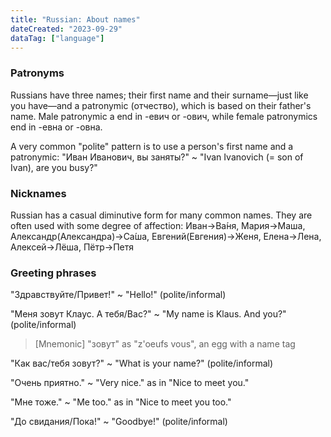 ```yaml
---
title: "Russian: About names"
dateCreated: "2023-09-29"
dataTag: ["language"]
---
```


### Patronyms

Russians have three names; their first name and their surname—just like you have—and a patronymic (отчество), which is based on their father's name. Male patronymic a end in -евич or -ович, while female patronymics end in -евна or -овна.

A very common "polite" pattern is to use a person's first name and a patronymic: "Иван Иванович, вы заняты?" ~ "Ivan Ivanovich (= son of Ivan), are you busy?"

### Nicknames

Russian has a casual diminutive form for many common names. They are often used with some degree of affection: Иван→Ва́ня, Мария→Маша, Александр(Александра)→Са́ша, Евгений(Евгения)→Женя, Елена→Лена, Алексей→Лёша, Пётр→Петя

### Greeting phrases

"Здравствуйте/Привет!" ~ "Hello!" (polite/informal)

"Меня зовут Клаус. А тебя/Вас?" ~ "My name is Klaus. And you?" (polite/informal)

> [Mnemonic] "зовут" as "z'oeufs vous", an egg with a name tag

"Как вас/тебя зовут?" ~ "What is your name?" (polite/informal)

"Очень приятно." ~ "Very nice." as in "Nice to meet you."

"Мне тоже." ~ "Me too." as in "Nice to meet you too."

"До свидания/Пока!" ~ "Goodbye!" (polite/informal)
